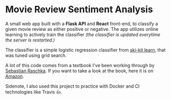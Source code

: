 # Movie Review Sentiment Analysis

A small web app built with a **Flask API** and **React** front-end, to classify
a given movie review as either positive or negative. The app utilizes online
learning to actively train the classifier _(the classifier is updated everytime
the server is restarted.)_

The classifier is a simple logistic regression classifier from [ski-kit
learn](https://scikit-learn.org/), that was tuned using grid search.

A lot of this code comes from a textbook I've been working through by
[Sebastian Raschka](https://sebastianraschka.com/). If you want to take a look
at the book, here it is on [Amazon](https://www.amazon.ca/Python-Machine-Learning-Sebastian-Raschka-ebook/dp/B00YSILNL0).

Sidenote, I also used this project to practice with Docker and CI technologies
like Travis 👍.
